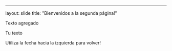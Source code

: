---
layout: slide
title: "Bienvenidos a la segunda página!"

Texto agregado

Tu texto

Utiliza la fecha hacia la izquierda para volver!
